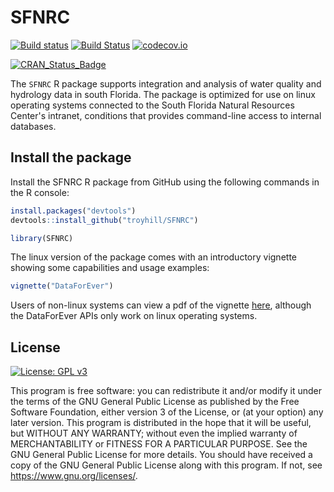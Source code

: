 # SFNRC

[![Build status](https://ci.appveyor.com/api/projects/status/cpjeexfdjcw7syd7?svg=true)](https://ci.appveyor.com/project/troyhill/sfnrc)
 [![Build Status](https://travis-ci.com/github/troyhill/SFNRC.svg?branch=master)](https://travis-ci.com/github/troyhill/SFNRC) [![codecov.io](https://codecov.io/github/troyhill/SFNRC/coverage.svg?branch=master)](https://codecov.io/github/troyhill/SFNRC?branch=master)

[![CRAN_Status_Badge](http://www.r-pkg.org/badges/version/SFNRC)](https://cran.r-project.org/package=SFNRC) 

The `SFNRC` R package supports integration and analysis of water quality and hydrology data in south Florida. The package is optimized for use on linux operating systems connected to the South Florida Natural Resources Center's intranet, conditions that provides command-line access to internal databases.


## Install the package

Install the SFNRC R package from GitHub using the following commands in the R console:

```r
install.packages("devtools")
devtools::install_github("troyhill/SFNRC")

library(SFNRC)
```

The linux version of the package comes with an introductory vignette showing some capabilities and usage examples:

```r
vignette("DataForEver")
```

Users of non-linux systems can view a pdf of the vignette [here](https://github.com/troyhill/SFNRC/blob/master/vignettes/DataForEver.pdf), although the DataForEver APIs only work on linux operating systems. 










## License

[![License: GPL v3](https://img.shields.io/badge/License-GPL%20v3-blue.svg)](https://www.gnu.org/licenses/gpl-3.0)

This program is free software: you can redistribute it and/or modify it under the terms of the GNU General Public License as published by the Free Software Foundation, either version 3 of the License, or (at your option) any later version. This program is distributed in the hope that it will be useful, but WITHOUT ANY WARRANTY; without even the implied warranty of MERCHANTABILITY or FITNESS FOR A PARTICULAR PURPOSE.  See the GNU General Public License for more details. You should have received a copy of the GNU General Public License along with this program.  If not, see <https://www.gnu.org/licenses/>.
